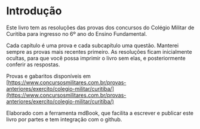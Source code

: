 # Introdução

Este livro tem as resoluções das provas dos concursos do Colégio Militar de Curitiba para ingresso no 6º ano do Ensino Fundamental.

Cada capítulo é uma prova e cada subcapítulo uma questão. Manterei sempre as provas mais recentes primeiro. As resoluções ficam inicialmente ocultas, para que você possa imprimir o livro sem elas, e posteriormente conferir as respostas.

Provas e gabaritos disponíveis em [https://www.concursosmilitares.com.br/provas-anteriores/exercito/colegio-militar/curitiba/](https://www.concursosmilitares.com.br/provas-anteriores/exercito/colegio-militar/curitiba/)

Elaborado com a ferramenta mdBook, que facilita a escrever e publicar este livro por partes e tem integração com o github.